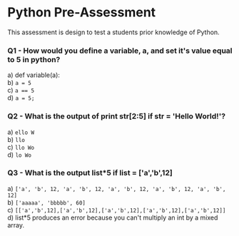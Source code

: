 # Python Pre-Assessment

This assessment is design to test a students prior knowledge of Python.

### Q1 - How would you define a variable, a, and set it's value equal to 5 in python?

a) def variable(a):  
b) ```a = 5```  
c) ```a == 5```  
d) ```a = 5;```  


### Q2 - What is the output of print str[2:5] if str = 'Hello World!'?

a) ```ello W```  
b) ```llo ```  
c) ```llo Wo```  
d) ```lo Wo```  

### Q3 - What is the output list*5 if list = ['a','b',12]

a) ```['a', 'b', 12, 'a', 'b', 12, 'a', 'b', 12, 'a', 'b', 12, 'a', 'b', 12]```  
b) ```['aaaaa', 'bbbbb', 60]```  
c) ```[['a','b',12],['a','b',12],['a','b',12],['a','b',12],['a','b',12]]```  
d) list*5 produces an error because you can't multiply an int by a mixed array.